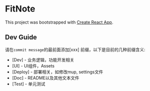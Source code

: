 # FitNote

This project was bootstrapped with [Create React App](https://github.com/facebook/create-react-app).

## Dev Guide

请在`commit message`的最前面添加[xxx] 前缀，以下是目前的几种前缀含义:
- [Dev] - 业务逻辑，功能开发相关
- [UI] - UI组件，Assets
- [Deploy] - 部署相关，如修改mup, settings文件
- [Doc] - README以及其他文本文件
- [Test] - 单元测试
